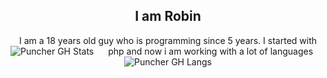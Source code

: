 <center> <!-- Start Centering -->
  
  <h2>I am Robin</h2>
  <p>I am a 18 years old guy who is programming since 5 years. I started with php and now i am working with a lot of languages</small>


<img align="left" alt="Puncher GH Stats" src="https://github-readme-stats-puncher1.vercel.app/api?username=DevelopingFlakes&card_width=400&show_icons=true&bg_color=300,19166f,8976ee&title_color=ffffff&icon_color=e80bc3&text_color=6b88cf&border_color=2e2d55&border_radius=8&count_private=true&hide=stars&include_all_commits=true">
<img align="center" alt="Puncher GH Langs" src="https://github-readme-stats-puncher1.vercel.app/api/top-langs/?username=DevelopingFlakes&layout=compact&bg_color=125,19166f,8976ee&title_color=ffffff&text_color=6b88cf&border_color=2e2d55&border_radius=8&hide=batchfile,ruby,lua&langs_count=10&&exclude_repo=ELOB-Board">

</center> <!-- End Centering -->
